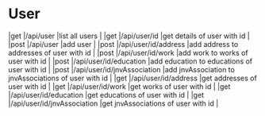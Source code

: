 # User

|get         |/api/user                     |list all users                                         |
|get         |/api/user/id                  |get details of user with id                            |
|post        |/api/user                     |add user                                               |
|post        |/api/user/id/address          |add address to addresses of user with id               |
|post        |/api/user/id/work             |add work to works of user with id                      |
|post        |/api/user/id/education        |add education to educations of user with id            |
|post        |/api/user/id/jnvAssociation   |add jnvAssociation to jnvAssociations of user with id  |
|get         |/api/user/id/address          |get addresses of user with id                          |
|get         |/api/user/id/work             |get works of user with id                              |
|get         |/api/user/id/education        |get educations of user with id                         |
|get         |/api/user/id/jnvAssociation   |get jnvAssociations of user with id                    |